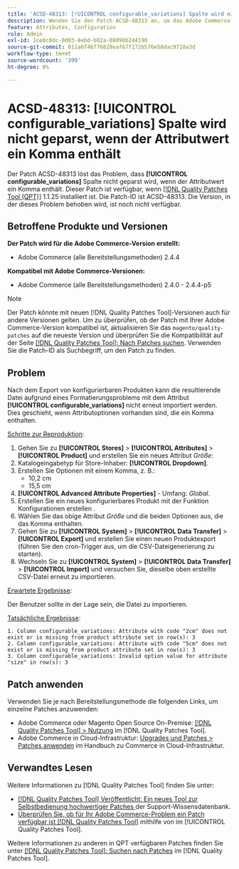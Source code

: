 ```yaml
---
title: 'ACSD-48313: [!UICONTROL configurable_variations] Spalte wird nicht geparst, wenn der Attributwert ein Komma enthält'
description: Wenden Sie den Patch ACSD-48313 an, um das Adobe Commerce-Problem zu beheben, bei dem die [!UICONTROL configurable_variations] nicht geparst wird, wenn der Attributwert ein Komma enthält.
feature: Attributes, Configuration
role: Admin
exl-id: 1ce0c8dc-0d03-4ebd-b02a-08090b244190
source-git-commit: 011a6f46f76029eaf67f172b576e58dac9710a3d
workflow-type: tm+mt
source-wordcount: '399'
ht-degree: 0%

---
```


# ACSD-48313: **[!UICONTROL configurable_variations]** Spalte wird nicht geparst, wenn der Attributwert ein Komma enthält

Der Patch ACSD-48313 löst das Problem, dass **[!UICONTROL configurable_variations]** Spalte nicht geparst wird, wenn der Attributwert ein Komma enthält. Dieser Patch ist verfügbar, wenn [[!DNL Quality Patches Tool (QPT)]](https://experienceleague.adobe.com/de/docs/commerce-operations/tools/quality-patches-tool/quality-patches-tool-to-self-serve-quality-patches) 1.1.25 installiert ist. Die Patch-ID ist ACSD-48313. Die Version, in der dieses Problem behoben wird, ist noch nicht verfügbar.

## Betroffene Produkte und Versionen

**Der Patch wird für die Adobe Commerce-Version erstellt:**
* Adobe Commerce (alle Bereitstellungsmethoden) 2.4.4

**Kompatibel mit Adobe Commerce-Versionen:**
* Adobe Commerce (alle Bereitstellungsmethoden) 2.4.0 - 2.4.4-p5

>[!NOTE]
>
>Der Patch könnte mit neuen [!DNL Quality Patches Tool]-Versionen auch für andere Versionen gelten. Um zu überprüfen, ob der Patch mit Ihrer Adobe Commerce-Version kompatibel ist, aktualisieren Sie das `magento/quality-patches` auf die neueste Version und überprüfen Sie die Kompatibilität auf der Seite [[!DNL Quality Patches Tool]: Nach Patches suchen](https://experienceleague.adobe.com/tools/commerce-quality-patches/index.html?lang=de). Verwenden Sie die Patch-ID als Suchbegriff, um den Patch zu finden.

## Problem

Nach dem Export von konfigurierbaren Produkten kann die resultierende Datei aufgrund eines Formatierungsproblems mit dem Attribut **[!UICONTROL configurable_variations]** nicht erneut importiert werden. Dies geschieht, wenn Attributoptionen vorhanden sind, die ein Komma enthalten.

<u>Schritte zur Reproduktion</u>:

1. Gehen Sie zu **[!UICONTROL Stores]** > **[!UICONTROL Attributes]** > **[!UICONTROL Product]** und erstellen Sie ein neues Attribut _Größe_:
1. Katalogeingabetyp für Store-Inhaber: **[!UICONTROL Dropdown]**.
1. Erstellen Sie Optionen mit einem Komma, z. B.:
   * 10,2 cm
   * 15,5 cm
1. **[!UICONTROL Advanced Attribute Properties]** - Umfang: _Global_.
1. Erstellen Sie ein neues konfigurierbares Produkt mit der Funktion Konfigurationen erstellen .
1. Wählen Sie das obige Attribut _Größe_ und die beiden Optionen aus, die das Komma enthalten.
1. Gehen Sie zu **[!UICONTROL System]** > **[!UICONTROL Data Transfer]** > **[!UICONTROL Export]** und erstellen Sie einen neuen Produktexport (führen Sie den cron-Trigger aus, um die CSV-Dateigenerierung zu starten).
1. Wechseln Sie zu **[!UICONTROL System]** > **[!UICONTROL Data Transfer]** > **[!UICONTROL Import]** und versuchen Sie, dieselbe oben erstellte CSV-Datei erneut zu importieren.

<u>Erwartete Ergebnisse</u>:

Der Benutzer sollte in der Lage sein, die Datei zu importieren.

<u>Tatsächliche Ergebnisse</u>:

```
1. Column configurable_variations: Attribute with code "2cm" does not exist or is missing from product attribute set in row(s): 3
2. Column configurable_variations: Attribute with code "5cm" does not exist or is missing from product attribute set in row(s): 3
3. Column configurable_variations: Invalid option value for attribute "size" in row(s): 3
```

## Patch anwenden

Verwenden Sie je nach Bereitstellungsmethode die folgenden Links, um einzelne Patches anzuwenden:

* Adobe Commerce oder Magento Open Source On-Premise: [[!DNL Quality Patches Tool] > Nutzung](/help/tools/quality-patches-tool/usage.md) im [!DNL Quality Patches Tool].
* Adobe Commerce in Cloud-Infrastruktur: [Upgrades und Patches > Patches anwenden](https://experienceleague.adobe.com/docs/commerce-cloud-service/user-guide/develop/upgrade/apply-patches.html?lang=de) im Handbuch zu Commerce in Cloud-Infrastruktur.


## Verwandtes Lesen

Weitere Informationen zu [!DNL Quality Patches Tool] finden Sie unter:

* [[!DNL Quality Patches Tool] Veröffentlicht: Ein neues Tool zur Selbstbedienung hochwertiger Patches ](https://experienceleague.adobe.com/de/docs/commerce-operations/tools/quality-patches-tool/quality-patches-tool-to-self-serve-quality-patches) der Support-Wissensdatenbank.
* [Überprüfen Sie, ob für Ihr Adobe Commerce-Problem ein Patch verfügbar ist [!DNL Quality Patches Tool]](/help/tools/quality-patches-tool/patches-available-in-qpt/check-patch-for-magento-issue-with-magento-quality-patches.md) mithilfe von im [!UICONTROL Quality Patches Tool].


Weitere Informationen zu anderen in QPT verfügbaren Patches finden Sie unter [[!DNL Quality Patches Tool]: Suchen nach Patches](https://experienceleague.adobe.com/tools/commerce-quality-patches/index.html?lang=de) im [!DNL Quality Patches Tool].
